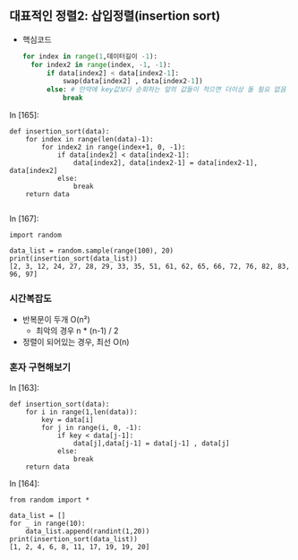 ## 대표적인 정렬2: 삽입정렬(insertion sort)

- 핵심코드

  ```python
  for index in range(1,데이터길이 -1):
    for index2 in range(index, -1, -1):
        if data[index2] < data[index2-1]:
            swap(data[index2] , data[index2-1])
        else: # 만약에 key값보다 순회하는 앞의 값들이 적으면 더이상 돌 필요 없음
            break
  ```

In [165]:

```
def insertion_sort(data):
    for index in range(len(data)-1):
        for index2 in range(index+1, 0, -1):
            if data[index2] < data[index2-1]:
                data[index2], data[index2-1] = data[index2-1], data[index2]
            else:
                break
    return data
                
```

In [167]:

```
import random

data_list = random.sample(range(100), 20)
print(insertion_sort(data_list))
[2, 3, 12, 24, 27, 28, 29, 33, 35, 51, 61, 62, 65, 66, 72, 76, 82, 83, 96, 97]
```

### 시간복잡도

- 반복문이 두개 O(n²)
  - 최악의 경우 n * (n-1) / 2
- 정렬이 되어있는 경우, 최선 O(n)

### 혼자 구현해보기

In [163]:

```
def insertion_sort(data):
    for i in range(1,len(data)):
        key = data[i]
        for j in range(i, 0, -1):
            if key < data[j-1]:
                data[j],data[j-1] = data[j-1] , data[j]
            else: 
                break
    return data
```

In [164]:

```
from random import *

data_list = []
for _ in range(10):
    data_list.append(randint(1,20))
print(insertion_sort(data_list))
[1, 2, 4, 6, 8, 11, 17, 19, 19, 20]
```